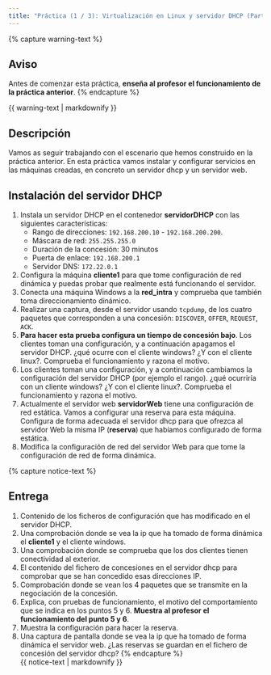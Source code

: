 ```yaml
---
title: "Práctica (1 / 3): Virtualización en Linux y servidor DHCP (Parte 2)"
---
```


{% capture warning-text %}
## Aviso
Antes de comenzar esta práctica, **enseña al profesor el funcionamiento de la práctica anterior**.
{% endcapture %}<div class="notice--warning ">{{ warning-text | markdownify }}</div>


## Descripción

Vamos as seguir trabajando con el escenario que hemos construido en la práctica anterior. En esta práctica vamos instalar y configurar servicios en las máquinas creadas, en concreto un servidor dhcp y un servidor web.

## Instalación del servidor DHCP 

1. Instala un servidor DHCP en el contenedor **servidorDHCP** con las siguientes características:
	* Rango de direcciones: `192.168.200.10` - `192.168.200.200`.
	* Máscara de red: `255.255.255.0`
	* Duración de la concesión: 30 minutos
	* Puerta de enlace: `192.168.200.1`
	* Servidor DNS: `172.22.0.1`
2. Configura la máquina **cliente1** para que tome configuración de red dinámica y puedas probar que realmente está funcionando el servidor.
3. Conecta una máquina Windows a la **red_intra** y comprueba que también toma direccionamiento dinámico.
4. Realizar una captura, desde el servidor usando `tcpdump`, de los cuatro paquetes que corresponden a una concesión: `DISCOVER`, `OFFER`, `REQUEST`, `ACK`.
5. **Para hacer esta prueba configura un tiempo de concesión bajo**. Los clientes toman una configuración, y a continuación apagamos el servidor DHCP. ¿qué ocurre con el cliente windows? ¿Y con el cliente linux?. Comprueba el funcionamiento y razona el motivo.
6. Los clientes toman una configuración, y a continuación cambiamos la configuración del servidor DHCP (por ejemplo el rango). ¿qué ocurriría con un cliente windows? ¿Y con el cliente linux?. Comprueba el funcionamiento y razona el motivo.
7. Actualmente el servidor web **servidorWeb** tiene una configuración de red estática. Vamos a configurar una reserva para esta máquina. Configura de forma adecuada el servidor dhcp para que ofrezca al servidor Web la misma IP (**reserva**) que habíamos configurado de forma estática.
8. Modifica la configuración de red del servidor Web para que tome la configuración de red de forma dinámica.

{% capture notice-text %}
## Entrega

1. Contenido de los ficheros de configuración que has modificado en el servidor DHCP.
2. Una comprobación donde se vea la ip que ha tomado de forma dinámica el **cliente1** y el cliente windows.
3. Una comprobación donde se comprueba que los dos clientes tienen conectividad al exterior.
4. El contenido del fichero de concesiones en el servidor dhcp para comprobar que se han concedido esas direcciones IP.
5. Comprobación donde se vean los 4 paquetes que se transmite en la negociación de la concesión.
6. Explica, con pruebas de funcionamiento, el motivo del comportamiento que se indica en los puntos 5 y 6. **Muestra al profesor el funcionamiento del punto 5 y 6**.
7. Muestra la configuración para hacer la reserva.
8. Una captura de pantalla donde se vea la ip que ha tomado de forma dinámica el servidor web. ¿Las reservas se guardan en el fichero de concesión del servidor dhcp?
{% endcapture %}<div class="notice--info">{{ notice-text | markdownify }}</div>
